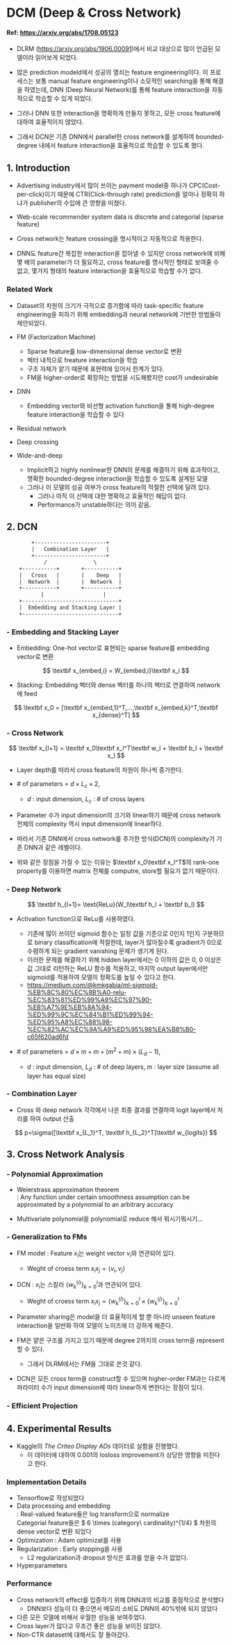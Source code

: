 <script type="text/javascript"
        src="https://cdnjs.cloudflare.com/ajax/libs/mathjax/2.7.0/MathJax.js?config=TeX-AMS_CHTML"></script>

<script type="text/x-mathjax-config">
MathJax.Hub.Config({
tex2jax: {
inlineMath: [['$','$'], ['\\(','\\)']],
processEscapes: true},
jax: ["input/TeX","input/MathML","input/AsciiMath","output/CommonHTML"],
extensions: ["tex2jax.js","mml2jax.js","asciimath2jax.js","MathMenu.js","MathZoom.js","AssistiveMML.js", "[Contrib]/a11y/accessibility-menu.js"],
TeX: {
extensions: ["AMSmath.js","AMSsymbols.js","noErrors.js","noUndefined.js"],
equationNumbers: {
autoNumber: "AMS"
}
}
});
</script>

# DCM (Deep & Cross Network)

#### Ref: <https://arxiv.org/abs/1708.05123>

* DLRM (<https://arxiv.org/abs/1906.00091>)에서 비교 대상으로 많이 언급된 모델이라 읽어보게 되었다.

* 많은 prediction modeld에서 성공의 열쇠는 feature engineering이다. 이 프로세스는 보통 manual feature engineering이나 소모적인 searching을 통해 해결을 하였는데, DNN (Deep Neural Network)를 통해 feature interaction을 자동적으로 학습할 수 있게 되었다.

* 그러나 DNN 또한 interaction을 명확하게 만들지 못하고, 모든 cross feature에 대하여 효율적이지 않았다.

* 그래서 DCN은 기존 DNN에서 parallel한 cross network를 설계하여 bounded-degree 내에서 feature interaction을 효율적으로 학습할 수 있도록 했다.

## 1. Introduction

* Advertising industry에서 많이 쓰이는 payment model중 하나가 CPC(Cost-per-click)이기 때문에 CTR(Click-through rate) prediction을 얼마나 정확히 하냐가 publisher의 수입에 큰 영향을 미쳤다.

* Web-scale recommender system data is discrete and categorial (sparse feature)

* Cross network는 feature crossing을 명시적이고 자동적으로 적용한다.

* DNN도 feature간 복잡한 interaction을 잡아낼 수 있지만 cross network에 비해 몇 배의 parameter가 더 필요하고, cross feature를 명시적인 형태로 보여줄 수 없고, 몇가지 형태의 feature interaction을 효율적으로 학습할 수가 없다.

### Related Work

* Dataset의 차원의 크기가 극적으로 증가함에 따라 task-specific feature engineering을 피하기 위해 embedding과 neural network에 기반한 방법들이 제안되었다.

* FM (Factorization Machine)
  * Sparse feature를 low-dimensional dense vector로 변환
  * 벡터 내적으로 freature interaction을 학습
  * 구조 자체가 얕기 때문에 표현력에 있어서 한계가 있다.
  * FM을 higher-order로 확장하는 방법을 시도해봤지만 cost가 undesirable

* DNN
  * Embedding vector와 비선형 activation function을 통해 high-degree feature interaction을 학습할 수 있다

* Residual network
* Deep crossing
* Wide-and-deep
  * Implicit하고 highly nonlinear한 DNN의 문제를 해결하기 위해 효과적이고, 명확한 bounded-degree interaction을 학습할 수 있도록 설계된 모델
  * 그러나 이 모델의 성공 여부가 cross feature의 적절한 선택에 달려 있다.
    * 그러나 아직 이 선택에 대한 명확하고 효율적인 해답이 없다.
    * Performance가 unstable하다는 의미 같음.

## 2. DCN

```txt
        +-----------------------+
        |   Combination Layer   |
        +-----------------------+
            /               \
    +-----------+       +-----------+
    |   Cross   |       |    Deep   |
    |  Network  |       |  Network  |
    +-----------+       +-----------+
           |                   |
    +-------------------------------+
    |  Embedding and Stacking Layer |
    +-------------------------------+
```

### - Embedding and Stacking Layer

* Embedding: One-hot vector로 표현되는 sparse feature를 embedding vector로 변환

$$
\textbf x_{embed,i} = W_{embed,i}\textbf x_i
$$

* Stacking: Embedding 벡터와 dense 벡터를 하나의 벡터로 연결하여 network에 feed

$$
\textbf x_0 = [\textbf x_{embed,1}^T,...,\textbf x_{embed,k}^T,\textbf x_{dense}^T]
$$

### - Cross Network

$$
 \textbf x_{l+1} = \textbf x_0\textbf x_l^T\textbf w_l + \textbf b_l + \textbf x_l
$$

* Layer depth를 따라서 cross feature의 차원이 하나씩 증가한다.
* \# of parameters = $d \times L_c \times 2$,
  * $d$ : input dimension, $L_c$ : \# of cross layers

* Parameter 수가 input dimension의 크기와 linear하기 때문에 cross network전체의 complexity 역시 input dimension에 linear하다.

* 따라서 기존 DNN에서 cross network를 추가한 방식(DCN)의 complexity가 기존 DNN과 같은 레벨이다.

* 위와 같은 장점을 가질 수 있는 이유는 $\textbf x_0\textbf x_l^T$의 rank-one property를 이용하면 matrix 전체를 computre, store할 필요가 없기 때문이다.

### - Deep Network

$$
\textbf h_{l+1}= \text{ReLu}(W_l\textbf h_l + \textbf b_l)
$$

* Activation function으로 ReLu를 사용하였다.
  * 기존에 많이 쓰이던 sigmoid 함수는 일정 값을 기준으로 0인지 1인지 구분하므로 binary classification에 적절한데, layer가 많아질수록 gradient가 0으로 수렴하게 되는 gradient vanishing 문제가 생기게 된다.
  * 이러한 문제를 해결하기 위해 hidden layer에서는 0 이하의 값은 0, 0 이상은 값 그대로 리턴하는 ReLU 함수를 적용하고, 마지막 output layer에서만 sigmoid를 적용하여 모델의 정확도를 높일 수 있다고 한다.
  * <https://medium.com/@kmkgabia/ml-sigmoid-%EB%8C%80%EC%8B%A0-relu-%EC%83%81%ED%99%A9%EC%97%90-%EB%A7%9E%EB%8A%94-%ED%99%9C%EC%84%B1%ED%99%94-%ED%95%A8%EC%88%98-%EC%82%AC%EC%9A%A9%ED%95%98%EA%B8%B0-c65f620ad6fd>

* \# of parameters = $d \times m + m + (m^2 + m) \times  (L_d-1)$,
  * $d$ : input dimension, $L_d$ : \# of deep layers, $m$ : layer size (assume all layer has equal size)

### - Combination Layer

* Cross 와 deep network 각각에서 나온 최종 결과를 연결하여 logit layer에서 처리를 하여 output 산출

$$
p=\sigma([\textbf x_{L_1}^T, \textbf h_{L_2}^T]\textbf w_{logits})
$$

## 3. Cross Network Analysis

### - Polynomial Approximation

* Weierstrass approximation theorem <br> : Any function under certain smoothness assumption can be approximated by a polynomial to an arbitrary accuracy

* Multivariate polynomial을 polynomial로 reduce 해서 뭐시기뭐시기...


### - Generalization to FMs

* FM model : Feature $x_i$는 weight vector $v_i$와 연관되어 있다.
  * Weght of croess term $x_ix_j = \langle v_i,v_j \rangle$

* DCN : $x_i$는 스칼라 $\lbrace w_k^{(i)}\rbrace_{k=0}^l$과 연관되어 있다.
  * Weght of croess term $x_ix_j = \lbrace w_k^{(i)}\rbrace_{k=0}^l \times \lbrace w_k^{(j)}\rbrace_{k=0}^l$

* Parameter sharing은 model을 더 효율적이게 할 뿐 아니라 unseen feature interaction을 일반화 하여 모델이 노이즈에 더 강하게 해준다.

* FM은 얕은 구조를 가지고 있기 때문에 degree 2까지의 cross term을 represent할 수 있다.
  * 그래서 DLRM에서는 FM을 그대로 쓴것 같다.

* DCN은 모든 cross term을 construct할 수 있으며 higher-order FM과는 다르게 파라미터 수가 input dimension에 따라 linear하게 변한다는 장점이 있다.

### - Efficient Projection

## 4. Experimental Results

* Kaggle의 *The Criteo Display ADs* 데이터로 실험을 진행했다.
  * 이 데이터에 대하여 0.001의 losloss improvement가 상당한 영향을 미친다고 한다.


### Implementation Details

* Tensorflow로 작성되었다
* Data processing and embedding <br>
: Real-valued feature들은 log transform으로 normalize <br>
 Categorial feature들은 $ 6 \times (category\ cardinality)^{1/4} $ 차원의 dense vector로 변환 되었다
* Optimization : Adam optimizat를 사용
* Regularization : Early stopping을 사용
  * L2 regularization과 dropout 방식은 효과를 얻을 수가 없었다.
* Hyperparameters

### Performance

* Cross network의 effect를 입증하기 위해 DNN과의 비교를 중점적으로 분석했다
  * DNN보다 성능이 더 좋으면서 메모리 소비도 DNN의 40%밖에 되지 않았다
* 다른 모든 모델에 비해서 우월한 성능을 보여주었다.
* Cross layer가 많다고 무조건 좋은 성능을 보이진 않았다.
* Non-CTR dataset에 대해서도 잘 돌아갔다.
